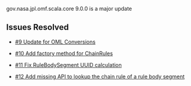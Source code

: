 gov.nasa.jpl.omf.scala.core 9.0.0 is a major update

## Issues Resolved

- [#9 Update for OML Conversions](https://github.com/JPL-IMCE/gov.nasa.jpl.omf.scala.core/issues/9)

- [#10 Add factory method for ChainRules](https://github.com/JPL-IMCE/gov.nasa.jpl.omf.scala.core/issues/10)

- [#11 Fix RuleBodySegment UUID calculation](https://github.com/JPL-IMCE/gov.nasa.jpl.omf.scala.core/issues/11)

- [#12 Add missing API to lookup the chain rule of a rule body segment](https://github.com/JPL-IMCE/gov.nasa.jpl.omf.scala.core/issues/12)